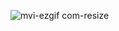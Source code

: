 ![mvi-ezgif com-resize](https://github.com/AndroBrain/MVIExample/assets/75139757/2cf06a17-0159-4451-98b3-24daf7e6617b)

